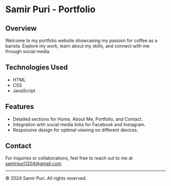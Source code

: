 # Samir Puri - Portfolio

## Overview
Welcome to my portfolio website showcasing my passion for coffee as a barista. Explore my work, learn about my skills, and connect with me through social media.

## Technologies Used
- HTML
- CSS
- JavaScript

## Features
- Detailed sections for Home, About Me, Portfolio, and Contact.
- Integration with social media links for Facebook and Instagram.
- Responsive design for optimal viewing on different devices.

## Contact
For inquiries or collaborations, feel free to reach out to me at [samirpuri1204@gmail.com](mailto:samirpuri1204@gmail.com).

---

© 2024 Samir Puri. All rights reserved.

